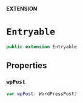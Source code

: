 **EXTENSION**

# `Entryable`
```swift
public extension Entryable
```

## Properties
### `wpPost`

```swift
var wpPost: WordPressPost?
```
